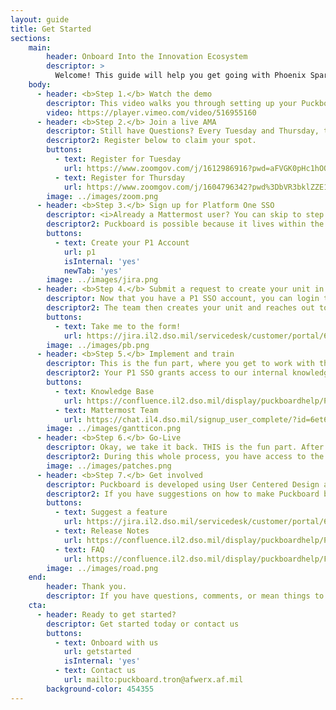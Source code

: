 ```yaml
---
layout: guide
title: Get Started
sections:
    main:
        header: Onboard Into the Innovation Ecosystem
        descriptor: >
          Welcome! This guide will help you get going with Phoenix Spark & the innovation community at Travis
    body:
      - header: <b>Step 1.</b> Watch the demo
        descriptor: This video walks you through setting up your Puckboard and how to get started scheduling immediately. After you watch the demo, you will have the knowledge to navigate through the app, customize your squadrons settings, add personnel, and create and edit events.
        video: https://player.vimeo.com/video/516955160
      - header: <b>Step 2.</b> Join a live AMA
        descriptor: Still have Questions? Every Tuesday and Thursday, the Puckboard team hosts a live AMA to answer any questions, announce new releases, and provide live training. On Thursdays, the team also provides information on Mattermost and relevant integrations.
        descriptor2: Register below to claim your spot.
        buttons:
          - text: Register for Tuesday
            url: https://www.zoomgov.com/j/1612986916?pwd=aFVGK0pHc1hOQWRHb1pxSDFSUUUrQT09
          - text: Register for Thursday
            url: https://www.zoomgov.com/j/1604796342?pwd%3DbVR3bklZZE1OZFFSY2diSjNMeXNDdz09&sa=D&source=calendar&ust=1612810707213000&usg=AOvVaw1zUaKr8amvJmVVUuC6Flis
        image: ../images/zoom.png
      - header: <b>Step 3.</b> Sign up for Platform One SSO
        descriptor: <i>Already a Mattermost user? You can skip to step 4.</i>
        descriptor2: Puckboard is possible because it lives within the Air Force’s PlatformOne (P1) architecture and security. The key to accessing Puckboard, or any other mission apps on P1, is the Single Sign On (SSO). This allows you to work on any device, in any of the mission apps (like Puckboard, Mattermost, & Widow) using a single password. All of this is available to anyone with a .mil email and CAC card. <br><br> Use the button below to find our step by step guide to creating your P1 account.
        buttons:
          - text: Create your P1 Account
            url: p1
            isInternal: 'yes'
            newTab: 'yes'
        image: ../images/jira.png
      - header: <b>Step 4.</b> Submit a request to create your unit in Puckboard
        descriptor: Now that you have a P1 SSO account, you can login to our Service Desk and request a new unit for Puckboard.
        descriptor2: The team then creates your unit and reaches out to ensure that all personnel are uploaded properly.
        buttons:
          - text: Take me to the form!
            url: https://jira.il2.dso.mil/servicedesk/customer/portal/68/create/306
        image: ../images/pb.png
      - header: <b>Step 5.</b> Implement and train
        descriptor: This is the fun part, where you get to work with the training and onboarding team to implement Puckboard for your unit.
        descriptor2: Your P1 SSO grants access to our internal knowledge base and Mattermost team where we work with you on implementing best practices, and ensure that you will be ready to succeed at go-live. Join the community where you can find best practices, ask questions, and get help on any Puckboarding subject in our Puckboard Team on the Mattermost chat software.
        buttons:
          - text: Knowledge Base
            url: https://confluence.il2.dso.mil/display/puckboardhelp/Puckboard+Knowledge+Base
          - text: Mattermost Team
            url: https://chat.il4.dso.mil/signup_user_complete/?id=6et69u6g9prnd8i59b8yw9n7zw
        image: ../images/gantticon.png
      - header: <b>Step 6.</b> Go-Live
        descriptor: Okay, we take it back. THIS is the fun part. After determining readiness and ensuring access to all of the support resources, you get to launch Puckboard as the source of truth for your schedule and join the growing legion of Puckboarders!
        descriptor2: During this whole process, you have access to the onboarding team, training materials, and other users in the Mattermost team. We're with you every step of the way.
        image: ../images/patches.png
      - header: <b>Step 7.</b> Get involved
        descriptor: Puckboard is developed using User Centered Design and Agile methodology, meaning that we fight for you, the user.
        descriptor2: If you have suggestions on how to make Puckboard better, or want to submit feature suggestions, submit a request in the Service Desk. You can see what other users have submitted and vote on their ideas. You can also ask questions in our Confluence space, stay informed on releases, and even get involved with feature design.
        buttons:
          - text: Suggest a feature
            url: https://jira.il2.dso.mil/servicedesk/customer/portal/68/create/305
          - text: Release Notes
            url: https://confluence.il2.dso.mil/display/puckboardhelp/Puckboard+Release+Notes
          - text: FAQ
            url: https://confluence.il2.dso.mil/display/puckboardhelp/Frequently+Asked+Questions
        image: ../images/road.png
    end:
        header: Thank you.
        descriptor: If you have questions, comments, or mean things to say, drop us a note in Mattermost or come to an AMA! We appreciate every single one of you, happy Puckboarding!
    cta:
      - header: Ready to get started?
        descriptor: Get started today or contact us
        buttons:
          - text: Onboard with us
            url: getstarted
            isInternal: 'yes'
          - text: Contact us
            url: mailto:puckboard.tron@afwerx.af.mil
        background-color: 454355
---
```



